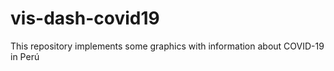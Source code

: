 # vis-dash-covid19
This repository implements some graphics with information about COVID-19 in Perú
